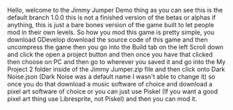 Hello, welcome to the Jimmy Jumper Demo thing as you can see this is the default branch 1.0.0 this is not a finished version of the betas or alphas if anything,
this is just a bare bones version of the game built to let people mod in their own levels.
So how you mod this game is pretty simple, you download GDevelop download the source code of this game and then uncompress the game then you go into the Build tab on the left
Scroll down and click the open a project button and then once you have that clicked then choose on PC and then go to wherever you saved it and go into the My Project 2 folder
inside of the Jimmy Jumper.zip file and then click onto Dark Noise.json (Dark Noise was a default name I wasn't able to change it) so once you do that download a music software
of choice and download a pixel art software of choice or you can just use Piskel (If you want a good pixel art thing use Libresprite, not Piskel) and then you can mod it.
